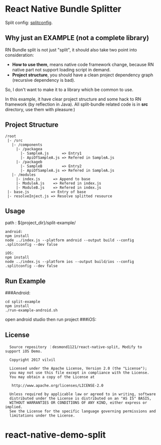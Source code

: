 # React Native Bundle Splitter

Split config: [splitconfig](./split-example/.splitconfig).

## Why just an EXAMPLE (not a complete library)

RN Bundle split is not just "split", it should also take two point into consideration:

- **How to use them**, means native code framework change, because RN native part not support loading script in demand.
- **Project structure**, you should have a clean project dependency graph (recursive dependency is bad).

So, I don't want to make it to a library which be common to use.

In this example, it have clear project structure and some hack to RN framework (by reflection in Java). All split-bundle related code is in **src** directory, use them with pleasure:)

## Project Structure

```
/root
 |- /src
   |- /components
     |- /packagea
       |- SampleA.js      => Entry1
       |- ApiOfSampleA.js => Refered in SampleA.js
     |- /packageb
       |- SampleB         => Entry2
       |- ApiOfSampleA.js => Refered in SampleA.js
   |- /modules
     |- index.js      => Append to base
     |- ModuleA.js    => Refered in index.js
     |- ModuleB.js    => Refered in index.js
 |- base.js          => Entry of base
 |- resolveInject.js => Resolve splitted resource
```

## Usage
path : ${project_dir}/split-example/
```
android:
npm install
node ../index.js --platform android --output build --config .splitconfig --dev false

iOS:
npm install
node ../index.js --platform ios --output build/ios --config .splitconfig --dev false
```

## Run Example
###Android:
```
cd split-example
npm install
./run-example-android.sh
```
open android studio then run project
###iOS:


## License
```
  Source repository ：desmond1121/react-native-split, Modify to support iOS Demo.
```

```
  Copyright 2017 vilvil

  Licensed under the Apache License, Version 2.0 (the "License");
  you may not use this file except in compliance with the License.
  You may obtain a copy of the License at

   http://www.apache.org/licenses/LICENSE-2.0

  Unless required by applicable law or agreed to in writing, software
  distributed under the License is distributed on an "AS IS" BASIS,
  WITHOUT WARRANTIES OR CONDITIONS OF ANY KIND, either express or implied.
  See the License for the specific language governing permissions and
  limitations under the License.
```


# react-native-demo-split
